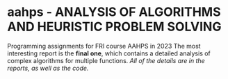 # aahps - ANALYSIS OF ALGORITHMS AND HEURISTIC PROBLEM SOLVING

Programming assignments for FRI course AAHPS in 2023 
The most interesting report is the **final one**, which contains a detailed analysis of complex algorithms for multiple functions.
*All of the details are in the reports, as well as the code.*
